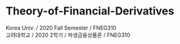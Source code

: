 # Theory-of-Financial-Derivatives
Korea Univ. / 2020 Fall Semester / FNEG310  
고려대학교 / 2020 2학기 / 파생금융상품론 / FNEG310

